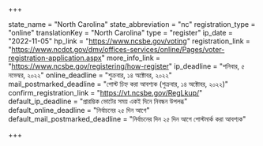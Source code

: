 +++

state_name = "North Carolina"
state_abbreviation = "nc"
registration_type = "online"
translationKey = "North Carolina"
type = "register"
ip_date = "2022-11-05"
hp_link = "https://www.ncsbe.gov/voting"
registration_link = "https://www.ncdot.gov/dmv/offices-services/online/Pages/voter-registration-application.aspx"
more_info_link = "https://www.ncsbe.gov/registering/how-register"
ip_deadline = "শনিবার, ৫ নভেম্বর, ২০২২"
online_deadline = "শুক্রবার, ১৪ অক্টোবর, ২০২২"
mail_postmarked_deadline = "পোস্ট চিহ্ন করা আবশ্যক (শুক্রবার, ১৪ অক্টোবর, ২০২২)"
confirm_registration_link = "https://vt.ncsbe.gov/RegLkup/"
default_ip_deadline = "প্রারম্ভিক ভোটের সময় একই দিনে নিবন্ধন উপলব্ধ"
default_online_deadline = "নির্বাচনের ২৫ দিন আগে"
default_mail_postmarked_deadline = "নির্বাচনের দিন ২৫ দিন আগে পোস্টমার্ক করা আবশ্যক"

+++